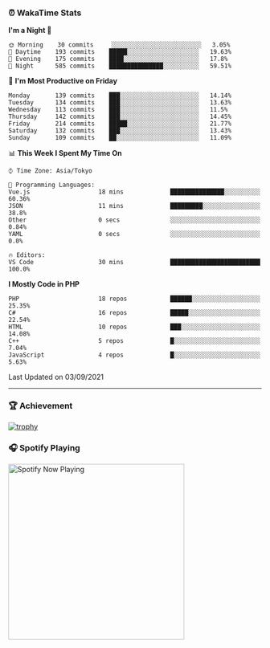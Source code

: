 ### ⏰ WakaTime Stats


<!--START_SECTION:waka-->
**I'm a Night 🦉** 

```text
🌞 Morning    30 commits     ░░░░░░░░░░░░░░░░░░░░░░░░░   3.05% 
🌆 Daytime    193 commits    █████░░░░░░░░░░░░░░░░░░░░   19.63% 
🌃 Evening    175 commits    ████░░░░░░░░░░░░░░░░░░░░░   17.8% 
🌙 Night      585 commits    ███████████████░░░░░░░░░░   59.51%

```
📅 **I'm Most Productive on Friday** 

```text
Monday       139 commits    ███░░░░░░░░░░░░░░░░░░░░░░   14.14% 
Tuesday      134 commits    ███░░░░░░░░░░░░░░░░░░░░░░   13.63% 
Wednesday    113 commits    ███░░░░░░░░░░░░░░░░░░░░░░   11.5% 
Thursday     142 commits    ███░░░░░░░░░░░░░░░░░░░░░░   14.45% 
Friday       214 commits    █████░░░░░░░░░░░░░░░░░░░░   21.77% 
Saturday     132 commits    ███░░░░░░░░░░░░░░░░░░░░░░   13.43% 
Sunday       109 commits    ██░░░░░░░░░░░░░░░░░░░░░░░   11.09%

```


📊 **This Week I Spent My Time On** 

```text
⌚︎ Time Zone: Asia/Tokyo

💬 Programming Languages: 
Vue.js                   18 mins             ███████████████░░░░░░░░░░   60.36% 
JSON                     11 mins             █████████░░░░░░░░░░░░░░░░   38.8% 
Other                    0 secs              ░░░░░░░░░░░░░░░░░░░░░░░░░   0.84% 
YAML                     0 secs              ░░░░░░░░░░░░░░░░░░░░░░░░░   0.0%

🔥 Editors: 
VS Code                  30 mins             █████████████████████████   100.0%

```

**I Mostly Code in PHP** 

```text
PHP                      18 repos            ██████░░░░░░░░░░░░░░░░░░░   25.35% 
C#                       16 repos            █████░░░░░░░░░░░░░░░░░░░░   22.54% 
HTML                     10 repos            ███░░░░░░░░░░░░░░░░░░░░░░   14.08% 
C++                      5 repos             █░░░░░░░░░░░░░░░░░░░░░░░░   7.04% 
JavaScript               4 repos             █░░░░░░░░░░░░░░░░░░░░░░░░   5.63%

```



 Last Updated on 03/09/2021
<!--END_SECTION:waka-->

---

### 🏆 Achievement

[![trophy](https://github-profile-trophy.vercel.app/?username=Slime-hatena&theme=flat&no-bg=true&no-frame=true&column=8)](https://github.com/ryo-ma/github-profile-trophy)

### 🎧 Spotify Playing

[<img src="https://spotify-now-playing-slime-hatena.vercel.app/api/spotify-playing" alt="Spotify Now Playing" width="350" />](https://open.spotify.com/user/slime_hatena)

<!--
**Slime-hatena/Slime-hatena** is a ✨ _special_ ✨ repository because its `README.md` (this file) appears on your GitHub profile.

Here are some ideas to get you started:

- 🔭 I’m currently working on ...
- 🌱 I’m currently learning ...
- 👯 I’m looking to collaborate on ...
- 🤔 I’m looking for help with ...
- 💬 Ask me about ...
- 📫 How to reach me: ...
- 😄 Pronouns: ...
- ⚡ Fun fact: ...
-->
